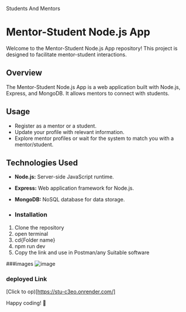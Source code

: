 Students And Mentors

# Mentor-Student Node.js App

Welcome to the Mentor-Student Node.js App repository! This project is designed to facilitate mentor-student interactions.

## Overview

The Mentor-Student Node.js App is a web application built with Node.js, Express, and MongoDB. It allows mentors to connect with students.


## Usage

- Register as a mentor or a student.
- Update your profile with relevant information.
- Explore mentor profiles or wait for the system to match you with a mentor/student.

## Technologies Used

- **Node.js:** Server-side JavaScript runtime.
- **Express:** Web application framework for Node.js.
- **MongoDB:** NoSQL database for data storage.

- ### Installation

1. Clone the repository
2. open terminal
3. cd{Folder name}
4. npm run dev
5. Copy the link and use in Postman/any Suitable software


###images
![image](https://github.com/Suryaprakash-G26/mentorstudent/assets/141228691/0b691091-0b6a-48f7-b48b-7c1cb59fc7b3)


### deployed Link 
[Click to op)[https://stu-c3eo.onrender.com/]



Happy coding! 🚀

